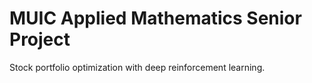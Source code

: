# MUIC Applied Mathematics Senior Project

Stock portfolio optimization with deep reinforcement learning.
